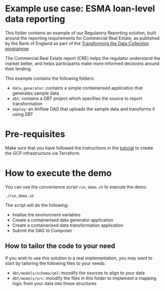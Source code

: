 # Example use case: ESMA loan-level data reporting

This folder contains an example of our Regulatory Reporting solution, built around the reporting requirements
for Commercial Real Estate, as published by the Bank of England as part of the 
[Transforming the Data Collection programme](https://www.bankofengland.co.uk/news/2021/december/tdc-request-for-input-to-the-solution-design)

The Commercial Real Estate report (CRE) helps the regulator understand the market better, and helps participants make 
more informed decisions around their lending. 

This example contains the following folders: 
* `data_generator`: contains a simple containerised application that generates sample data
* `dbt`: contains a DBT project which specifies the source to report transformation
* `deploy`: an Airflow DAG that uploads the sample data and transforms it using DBT

# Pre-requisites
Make sure that you have followed the instructions in the [tutorial](../../../docs/TUTORIAL.md) to create the 
GCP infrastructure via Terraform.

# How to execute the demo
You can use the convenience script `run_demo.sh` to execute the demo.
```
./run_demo.sh
```
The script will do the following:
* Inialise the environment variables
* Create a containerised data generator application
* Create a containerised data transformation application
* Submit the DAG to Composer

## How to tailor the code to your need
If you wish to use this solution in a real implementation, you may want to start by tailoring the following files to 
your needs:
* `dbt/models/schema/yml`: moodify the sources to align to your data
* `dbt/models/src`: moodify the files in this folder to implement a mapping logic from your data into these structures
